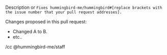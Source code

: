 Description or `Fixes hummingbird-me/hummingbird#[replace brackets with the issue number that your pull request addresses].`

Changes proposed in this pull request:

- Changed A to B.
- etc..

/cc @hummingbird-me/staff
